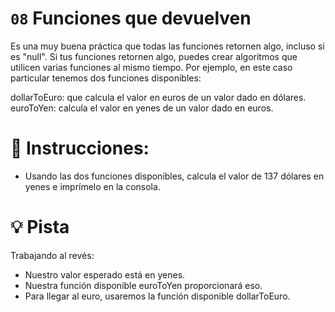 # `08` Funciones que devuelven

Es una muy buena práctica que todas las funciones retornen algo, incluso si es "null". Si tus funciones retornen algo, puedes crear algoritmos que utilicen varias funciones al mismo tiempo. Por ejemplo, en este caso particular tenemos dos funciones disponibles:

dollarToEuro: que calcula el valor en euros de un valor dado en dólares.
euroToYen: calcula el valor en yenes de un valor dado en euros.

# 📝 Instrucciones:

- Usando las dos funciones disponibles, calcula el valor de 137 dólares en yenes e imprímelo en la consola.

# 💡 Pista

Trabajando al revés:
- Nuestro valor esperado está en yenes. 
- Nuestra función disponible euroToYen proporcionará eso.
- Para llegar al euro, usaremos la función disponible dollarToEuro.
